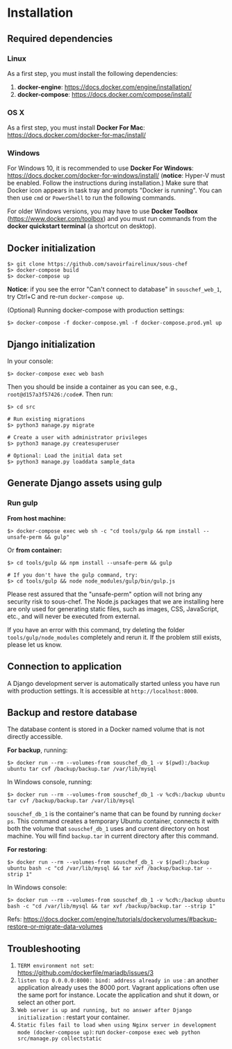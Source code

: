 # Installation

## Required dependencies

### Linux

As a first step, you must install the following dependencies:

1. **docker-engine**: https://docs.docker.com/engine/installation/
2. **docker-compose**: https://docs.docker.com/compose/install/

### OS X

As a first step, you must install **Docker For Mac**: https://docs.docker.com/docker-for-mac/install/

### Windows

For Windows 10, it is recommended to use **Docker For Windows**: https://docs.docker.com/docker-for-windows/install/ (**notice**: Hyper-V must be enabled. Follow the instructions during installation.) Make sure that Docker icon appears in task tray and prompts "Docker is running". You can then use `cmd` or `PowerShell` to run the following commands.

For older Windows versions, you may have to use **Docker Toolbox** (https://www.docker.com/toolbox) and you must run commands from the **docker quickstart terminal** (a shortcut on desktop).

## Docker initialization

```
$> git clone https://github.com/savoirfairelinux/sous-chef
$> docker-compose build
$> docker-compose up
```

**Notice**: if you see the error "Can't connect to database" in `souschef_web_1`, try Ctrl+C and re-run `docker-compose up`.

(Optional) Running docker-compose with production settings:

```
$> docker-compose -f docker-compose.yml -f docker-compose.prod.yml up
```

## Django initialization

In your console:

```
$> docker-compose exec web bash
```

Then you should be inside a container as you can see, e.g., `root@d157a3f57426:/code#`. Then run:

```
$> cd src

# Run existing migrations
$> python3 manage.py migrate

# Create a user with administrator privileges
$> python3 manage.py createsuperuser

# Optional: Load the initial data set
$> python3 manage.py loaddata sample_data
```

## Generate Django assets using gulp

### Run gulp

**From host machine:**

```
$> docker-compose exec web sh -c "cd tools/gulp && npm install --unsafe-perm && gulp"
```

Or **from container:**

```
$> cd tools/gulp && npm install --unsafe-perm && gulp

# If you don't have the gulp command, try: 
$> cd tools/gulp && node node_modules/gulp/bin/gulp.js
```

Please rest assured that the "unsafe-perm" option will not bring any security risk to sous-chef. The Node.js packages that we are installing here are only used for generating static files, such as images, CSS, JavaScript, etc., and will never be executed from external.

If you have an error with this command, try deleting the folder `tools/gulp/node_modules` completely and rerun it. If the problem still exists, please let us know.


## Connection to application

A Django development server is automatically started unless you have run with production settings. It is accessible at `http://localhost:8000`.

## Backup and restore database

The database content is stored in a Docker named volume that is not directly accessible.

**For backup**, running:

```
$> docker run --rm --volumes-from souschef_db_1 -v $(pwd):/backup ubuntu tar cvf /backup/backup.tar /var/lib/mysql
```

In Windows console, running:

```
$> docker run --rm --volumes-from souschef_db_1 -v %cd%:/backup ubuntu tar cvf /backup/backup.tar /var/lib/mysql
```

`souschef_db_1` is the container's name that can be found by running `docker ps`. This command creates a temporary Ubuntu container, connects it with both the volume that `souschef_db_1` uses and current directory on host machine. You will find `backup.tar` in current directory after this command.

**For restoring**:

```
$> docker run --rm --volumes-from souschef_db_1 -v $(pwd):/backup ubuntu bash -c "cd /var/lib/mysql && tar xvf /backup/backup.tar --strip 1"
```

In Windows console:

```
$> docker run --rm --volumes-from souschef_db_1 -v %cd%:/backup ubuntu bash -c "cd /var/lib/mysql && tar xvf /backup/backup.tar --strip 1"
```

Refs: https://docs.docker.com/engine/tutorials/dockervolumes/#backup-restore-or-migrate-data-volumes

## Troubleshooting

1. ```TERM environment not set```: https://github.com/dockerfile/mariadb/issues/3
2. ```listen tcp 0.0.0.0:8000: bind: address already in use``` : an another application already uses the 8000 port. Vagrant applications often use the same port for instance. Locate the application and shut it down, or select an other port.
3. ```Web server is up and running, but no answer after Django initialization``` : restart your container.
4. ```Static files fail to load when using Nginx server in development mode (docker-compose up)```: run ```docker-compose exec web python src/manage.py collectstatic```
